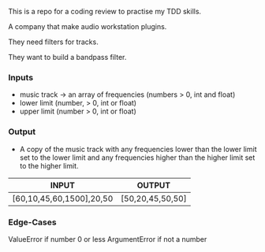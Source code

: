 This is a repo for a coding review to practise my TDD skills.

A company that make audio workstation plugins.  

They need filters for tracks.  

They want to build a bandpass filter.  

### Inputs

- music track -> an array of frequencies (numbers > 0, int and float)
- lower limit (number, > 0, int or float)
- upper limit (number  > 0, int or float)

### Output

- A copy of the music track with any frequencies lower than the lower limit set to the lower limit and any frequencies higher than the higher limit set to the higher limit.


| INPUT | OUTPUT |
|-------|--------|
| [60,10,45,60,1500],20,50 | [50,20,45,50,50] |

### Edge-Cases
ValueError if number 0 or less
ArgumentError if not a number
